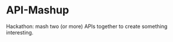 API-Mashup
==========

Hackathon: mash two (or more) APIs together to create something interesting.
